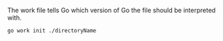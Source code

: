 The work file tells Go which version of Go the file should be interpreted with.
```sh
go work init ./directoryName
```